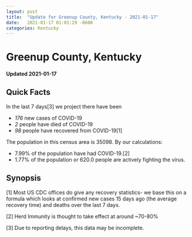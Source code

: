 ```yaml
---
layout: post
title:  "Update for Greenup County, Kentucky - 2021-01-17"
date:   2021-01-17 01:01:29 -0600
categories: Kentucky
---
```


# Greenup County, Kentucky
#### Updated 2021-01-17

## Quick Facts

In the last 7 days[3] we project there have been
- *176* new cases of COVID-19
- *2* people have died of COVID-19
- *98* people have recovered from COVID-19[1]

The population in this census area is 35098. By our calculations:
- 7.99% of the population have had COVID-19.[2]
- 1.77% of the population or 620.0 people are actively fighting the virus.

## Synopsis




[1] Most US CDC offices do give any recovery statistics- we base this on a formula which looks at confirmed new cases
15 days ago (the average recovery time) and deaths over the last 7 days.

[2] Herd Immunity is thought to take effect at around ~70-80%

[3] Due to reporting delays, this data may be incomplete.
 
    